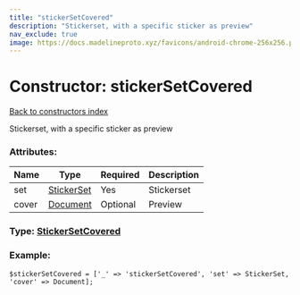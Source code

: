 ```yaml
---
title: "stickerSetCovered"
description: "Stickerset, with a specific sticker as preview"
nav_exclude: true
image: https://docs.madelineproto.xyz/favicons/android-chrome-256x256.png
---
```

# Constructor: stickerSetCovered  
[Back to constructors index](/API_docs/constructors/index.html)



Stickerset, with a specific sticker as preview

### Attributes:

| Name     |    Type       | Required | Description |
|----------|---------------|----------|-------------|
|set|[StickerSet](/API_docs/types/StickerSet.html) | Yes|Stickerset|
|cover|[Document](/API_docs/types/Document.html) | Optional|Preview|



### Type: [StickerSetCovered](/API_docs/types/StickerSetCovered.html)


### Example:

```
$stickerSetCovered = ['_' => 'stickerSetCovered', 'set' => StickerSet, 'cover' => Document];
```  
